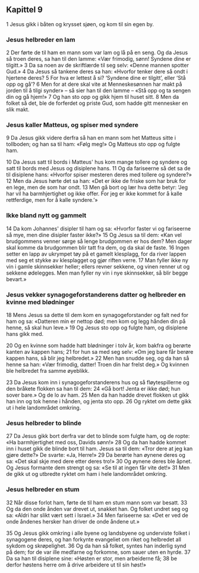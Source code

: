 ## Kapittel 9

1 Jesus gikk i båten og krysset sjøen, og kom til sin egen by.

### Jesus helbreder en lam

2 Der førte de til ham en mann som var lam og lå på en seng. Og da Jesus så troen deres, sa han til den lamme: «Vær frimodig, sønn! Syndene dine er tilgitt.»
3 Da sa noen av de skriftlærde til seg selv: «Denne mannen spotter Gud.»
4 Da Jesus så tankene deres sa han: «Hvorfor tenker dere så ondt i hjertene deres?
5 For hva er lettest å si? ‘Syndene dine er tilgitt’, eller ‘Stå opp og gå’?
6 Men for at dere skal vite at Menneskesønnen har makt på jorden til å tilgi synder» – så sier han til den lamme – «Stå opp og ta sengen din og gå hjem!»
7 Og han sto opp og gikk hjem til huset sitt.
8 Men da folket så det, ble de forferdet og priste Gud, som hadde gitt mennesker en slik makt.

### Jesus kaller Matteus, og spiser med syndere

9 Da Jesus gikk videre derfra så han en mann som het Matteus sitte i tollboden; og han sa til ham: «Følg meg!» Og Matteus sto opp og fulgte ham.

10 Da Jesus satt til bords i Matteus' hus kom mange tollere og syndere og satt til bords med Jesus og disiplene hans.
11 Og da fariseerne så det sa de til disiplene hans: «Hvorfor spiser mesteren deres med tollere og syndere?»
12 Men da Jesus hørte det sa han: «Det er ikke de friske som har bruk for en lege, men de som har ondt.
13 Men gå bort og lær hva dette betyr: ‘Jeg har vil ha barmhjertighet og ikke offer. For jeg er ikke kommet for å kalle rettferdige, men for å kalle syndere.’»

### Ikke bland nytt og gammelt

14 Da kom Johannes' disipler til ham og sa: «Hvorfor faster vi og fariseerne så mye, men dine disipler faster ikke?»
15 Og Jesus sa til dem: «Kan vel brudgommens venner sørge så lenge brudgommen er hos dem? Men dager skal komme da brudgommen blir tatt fra dem, og da skal de faste.
16 Ingen setter en lapp av ukrympet tøy på et gamelt klesplagg, for da river lappen med seg et stykke av klesplagget og gjør riften verre.
17 Man fyller ikke ny vin i gamle skinnsekker heller; ellers revner sekkene, og vinen renner ut og sekkene ødelegges. Men man fyller ny vin i nye skinnsekker, så blir begge bevart.»

### Jesus vekker synagogeforstanderens datter og helbreder en kvinne med blødninger

18 Mens Jesus sa dette til dem kom en synagogeforstander og falt ned for ham og sa: «Datteren min er nettop død; men kom og legg hånden din på henne, så skal hun leve.»
19 Og Jesus sto opp og fulgte ham, og disiplene hans gikk med.

20 Og en kvinne som hadde hatt blødninger i tolv år, kom bakfra og berørte kanten av kappen hans;
21 for hun sa med seg selv: «Om jeg bare får berøre kappen hans, så blir jeg helbredet.»
22 Men han snudde seg, og da han så henne sa han: «Vær frimodig, datter! Troen din har frelst deg.» Og kvinnen ble helbredet fra samme øyeblikk.

23 Da Jesus kom inn i synagogeforstanderens hus og så fløytespillerne og den bråkete flokken sa han til dem:
24 «Gå bort! Jenta er ikke død; hun sover bare.» Og de lo av ham.
25 Men da han hadde drevet flokken ut gikk han inn og tok henne i hånden, og jenta sto opp.
26 Og ryktet om dette gikk ut i hele landområdet omkring.

### Jesus helbreder to blinde

27 Da Jesus gikk bort derfra var det to blinde som fulgte ham, og de ropte: «Ha barmhjertighet med oss, Davids sønn!»
28 Og da han hadde kommet inn i huset gikk de blinde bort til ham. Jesus sa til dem: «Tror dere at jeg kan gjøre dette?» De svarte: «Ja, Herre!»
29 Da berørte han øynene deres og sa: «Det skal skje med dere etter deres tro!»
30 Og øynene deres ble åpnet. Og Jesus formante dem strengt og sa: «Se til at ingen får vite det!»
31 Men de gikk ut og utbredte ryktet om ham i hele landområdet omkring.

### Jesus helbreder en stum

32 Når disse forlot ham, førte de til ham en stum mann som var besatt.
33 Og da den onde ånden var drevet ut, snakket han. Og folket undret seg og sa: «Aldri har slikt vært sett i Israel.»
34 Men fariseerne sa: «Det er ved de onde åndenes hersker han driver de onde åndene ut.»

35 Og Jesus gikk omkring i alle byene og landsbyene og underviste folket i synagogene deres, og han forkynte evangeliet om riket og helbredet all sykdom og skrøpelighet.
36 Og da han så folket, syntes han inderlig synd på dem; for de var ille medfarne og forkomne, som sauer uten en hyrde.
37 Da sa han til disiplene sine: «Høsten er stor, men arbeiderne få;
38 be derfor høstens herre om å drive arbeidere ut til sin høst!»
